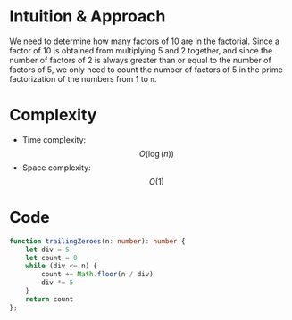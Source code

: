 # Intuition & Approach
We need to determine how many factors of 10 are in the factorial. Since a factor of 10 is obtained from multiplying 5 and 2 together, and since the number of factors of 2 is always greater than or equal to the number of factors of 5, we only need to count the number of factors of 5 in the prime factorization of the numbers from 1 to `n`.

# Complexity
- Time complexity: $$O(\log(n))$$
- Space complexity: $$O(1)$$

# Code
```ts
function trailingZeroes(n: number): number {
    let div = 5
    let count = 0
    while (div <= n) {
        count += Math.floor(n / div)
        div *= 5
    }
    return count
};
```